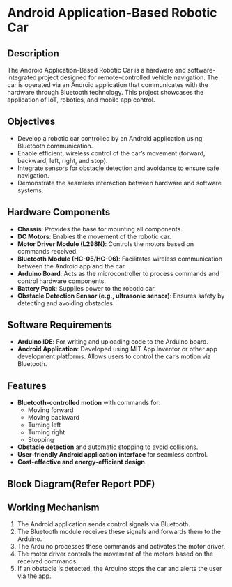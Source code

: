 # Android Application-Based Robotic Car

## Description
The Android Application-Based Robotic Car is a hardware and software-integrated project designed for remote-controlled vehicle navigation. The car is operated via an Android application that communicates with the hardware through Bluetooth technology. This project showcases the application of IoT, robotics, and mobile app control.

## Objectives
- Develop a robotic car controlled by an Android application using Bluetooth communication.
- Enable efficient, wireless control of the car’s movement (forward, backward, left, right, and stop).
- Integrate sensors for obstacle detection and avoidance to ensure safe navigation.
- Demonstrate the seamless interaction between hardware and software systems.

## Hardware Components
- **Chassis**: Provides the base for mounting all components.
- **DC Motors**: Enables the movement of the robotic car.
- **Motor Driver Module (L298N)**: Controls the motors based on commands received.
- **Bluetooth Module (HC-05/HC-06)**: Facilitates wireless communication between the Android app and the car.
- **Arduino Board**: Acts as the microcontroller to process commands and control hardware components.
- **Battery Pack**: Supplies power to the robotic car.
- **Obstacle Detection Sensor (e.g., ultrasonic sensor)**: Ensures safety by detecting and avoiding obstacles.

## Software Requirements
- **Arduino IDE**: For writing and uploading code to the Arduino board.
- **Android Application**: Developed using MIT App Inventor or other app development platforms. Allows users to control the car’s motion via Bluetooth.

## Features
- **Bluetooth-controlled motion** with commands for:
  - Moving forward
  - Moving backward
  - Turning left
  - Turning right
  - Stopping
- **Obstacle detection** and automatic stopping to avoid collisions.
- **User-friendly Android application interface** for seamless control.
- **Cost-effective and energy-efficient design**.

## Block Diagram(Refer Report PDF)

## Working Mechanism
1. The Android application sends control signals via Bluetooth.
2. The Bluetooth module receives these signals and forwards them to the Arduino.
3. The Arduino processes these commands and activates the motor driver.
4. The motor driver controls the movement of the motors based on the received commands.
5. If an obstacle is detected, the Arduino stops the car and alerts the user via the app.
